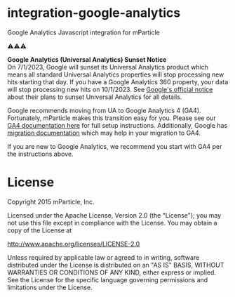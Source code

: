 # integration-google-analytics

Google Analytics Javascript integration for mParticle

⚠️⚠️⚠️

<b>Google Analytics (Universal Analytics) Sunset Notice<br></b>
On 7/1/2023, Google will sunset its Universal Analytics product which means all standard Universal Analytics properties will stop processing new hits starting that day.  If you have a Google Analytics 360 property, your data will stop processing new hits on 10/1/2023.  See [Google's official notice](https://support.google.com/analytics/answer/11583528?hl=en) about their plans to sunset Universal Analytics for all details.

Google recommends moving from UA to Google Analytics 4 (GA4).  Fortunately, mParticle makes this transition easy for you.  Please see our [GA4 documentation here](https://docs.mparticle.com/integrations/google-analytics-4/event/) for full setup instructions.  Additionally, Google has [migration documentation](https://support.google.com/analytics/answer/10759417) which may help in your migration to GA4.

If you are new to Google Analytics, we recommend you start with GA4 per the instructions above.

# License

Copyright 2015 mParticle, Inc.

Licensed under the Apache License, Version 2.0 (the "License");
you may not use this file except in compliance with the License.
You may obtain a copy of the License at

http://www.apache.org/licenses/LICENSE-2.0

Unless required by applicable law or agreed to in writing, software
distributed under the License is distributed on an "AS IS" BASIS,
WITHOUT WARRANTIES OR CONDITIONS OF ANY KIND, either express or implied.
See the License for the specific language governing permissions and
limitations under the License.
